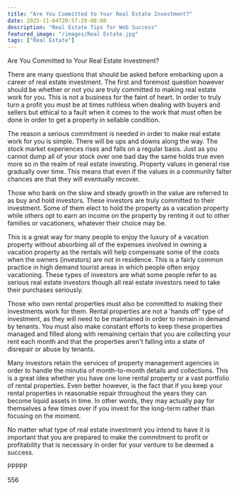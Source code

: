 ```yaml
---
title: "Are You Committed to Your Real Estate Investment?"
date: 2025-11-04T20:57:29-08:00
description: "Real Estate Tips for Web Success"
featured_image: "/images/Real Estate.jpg"
tags: ["Real Estate"]
---
```


Are You Committed to Your Real Estate Investment?

There are many questions that should be asked before embarking upon a career of real estate investment. The first and foremost question however should be whether or not you are truly committed to making real estate work for you. This is not a business for the faint of heart. In order to truly turn a profit you must be at times ruthless when dealing with buyers and sellers but ethical to a fault when it comes to the work that must often be done in order to get a property in sellable condition.

The reason a serious commitment is needed in order to make real estate work for you is simple. There will be ups and downs along the way. The stock market experiences rises and falls on a regular basis. Just as you cannot dump all of your stock over one bad day the same holds true even more so in the realm of real estate investing. Property values in general rise gradually over time. This means that even if the values in a community falter chances are that they will eventually recover. 

Those who bank on the slow and steady growth in the value are referred to as buy and hold investors. These investors are truly committed to their investment. Some of them elect to hold the property as a vacation property while others opt to earn an income on the property by renting it out to other families or vacationers, whatever their choice may be. 

This is a great way for many people to enjoy the luxury of a vacation property without absorbing all of the expenses involved in owning a vacation property as the rentals will help compensate some of the costs when the owners (investors) are not in residence. This is a fairly common practice in high demand tourist areas in which people often enjoy vacationing. These types of investors are what some people refer to as serious real estate investors though all real estate investors need to take their purchases seriously.

Those who own rental properties must also be committed to making their investments work for them. Rental properties are not a 'hands off' type of investment, as they will need to be maintained in order to remain in demand by tenants. You must also make constant efforts to keep these properties managed and filled along with remaining certain that you are collecting your rent each month and that the properties aren't falling into a state of disrepair or abuse by tenants. 

Many investors retain the services of property management agencies in order to handle the minutia of month-to-month details and collections. This is a great idea whether you have one lone rental property or a vast portfolio of rental properties. Even better however, is the fact that if you keep your rental properties in reasonable repair throughout the years they can become liquid assets in time. In other words, they may actually pay for themselves a few times over if you invest for the long-term rather than focusing on the moment.

No matter what type of real estate investment you intend to have it is important that you are prepared to make the commitment to profit or profitability that is necessary in order for your venture to be deemed a success.

PPPPP

556







